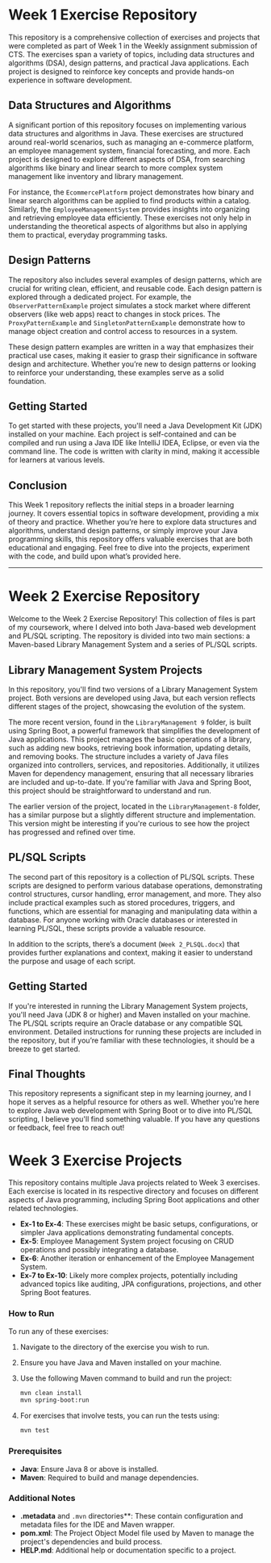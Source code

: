 # Week 1 Exercise Repository

This repository is a comprehensive collection of exercises and projects that were completed as part of Week 1 in the Weekly assignment submission of CTS. The exercises span a variety of topics, including data structures and algorithms (DSA), design patterns, and practical Java applications. Each project is designed to reinforce key concepts and provide hands-on experience in software development.

## Data Structures and Algorithms

A significant portion of this repository focuses on implementing various data structures and algorithms in Java. These exercises are structured around real-world scenarios, such as managing an e-commerce platform, an employee management system, financial forecasting, and more. Each project is designed to explore different aspects of DSA, from searching algorithms like binary and linear search to more complex system management like inventory and library management.

For instance, the `EcommercePlatform` project demonstrates how binary and linear search algorithms can be applied to find products within a catalog. Similarly, the `EmployeeManagementSystem` provides insights into organizing and retrieving employee data efficiently. These exercises not only help in understanding the theoretical aspects of algorithms but also in applying them to practical, everyday programming tasks.

## Design Patterns

The repository also includes several examples of design patterns, which are crucial for writing clean, efficient, and reusable code. Each design pattern is explored through a dedicated project. For example, the `ObserverPatternExample` project simulates a stock market where different observers (like web apps) react to changes in stock prices. The `ProxyPatternExample` and `SingletonPatternExample` demonstrate how to manage object creation and control access to resources in a system.

These design pattern examples are written in a way that emphasizes their practical use cases, making it easier to grasp their significance in software design and architecture. Whether you’re new to design patterns or looking to reinforce your understanding, these examples serve as a solid foundation.

## Getting Started

To get started with these projects, you'll need a Java Development Kit (JDK) installed on your machine. Each project is self-contained and can be compiled and run using a Java IDE like IntelliJ IDEA, Eclipse, or even via the command line. The code is written with clarity in mind, making it accessible for learners at various levels.

## Conclusion

This Week 1 repository reflects the initial steps in a broader learning journey. It covers essential topics in software development, providing a mix of theory and practice. Whether you’re here to explore data structures and algorithms, understand design patterns, or simply improve your Java programming skills, this repository offers valuable exercises that are both educational and engaging. Feel free to dive into the projects, experiment with the code, and build upon what’s provided here.

---


# Week 2 Exercise Repository

Welcome to the Week 2 Exercise Repository! This collection of files is part of my coursework, where I delved into both Java-based web development and PL/SQL scripting. The repository is divided into two main sections: a Maven-based Library Management System and a series of PL/SQL scripts.

## Library Management System Projects

In this repository, you'll find two versions of a Library Management System project. Both versions are developed using Java, but each version reflects different stages of the project, showcasing the evolution of the system.

The more recent version, found in the `LibraryManagement 9` folder, is built using Spring Boot, a powerful framework that simplifies the development of Java applications. This project manages the basic operations of a library, such as adding new books, retrieving book information, updating details, and removing books. The structure includes a variety of Java files organized into controllers, services, and repositories. Additionally, it utilizes Maven for dependency management, ensuring that all necessary libraries are included and up-to-date. If you're familiar with Java and Spring Boot, this project should be straightforward to understand and run.

The earlier version of the project, located in the `LibraryManagement-8` folder, has a similar purpose but a slightly different structure and implementation. This version might be interesting if you're curious to see how the project has progressed and refined over time.

## PL/SQL Scripts

The second part of this repository is a collection of PL/SQL scripts. These scripts are designed to perform various database operations, demonstrating control structures, cursor handling, error management, and more. They also include practical examples such as stored procedures, triggers, and functions, which are essential for managing and manipulating data within a database. For anyone working with Oracle databases or interested in learning PL/SQL, these scripts provide a valuable resource.

In addition to the scripts, there’s a document (`Week 2_PLSQL.docx`) that provides further explanations and context, making it easier to understand the purpose and usage of each script.

## Getting Started

If you're interested in running the Library Management System projects, you'll need Java (JDK 8 or higher) and Maven installed on your machine. The PL/SQL scripts require an Oracle database or any compatible SQL environment. Detailed instructions for running these projects are included in the repository, but if you’re familiar with these technologies, it should be a breeze to get started.

## Final Thoughts

This repository represents a significant step in my learning journey, and I hope it serves as a helpful resource for others as well. Whether you're here to explore Java web development with Spring Boot or to dive into PL/SQL scripting, I believe you'll find something valuable. If you have any questions or feedback, feel free to reach out!


# Week 3 Exercise Projects

This repository contains multiple Java projects related to Week 3 exercises. Each exercise is located in its respective directory and focuses on different aspects of Java programming, including Spring Boot applications and other related technologies.

- **Ex-1 to Ex-4**: These exercises might be basic setups, configurations, or simpler Java applications demonstrating fundamental concepts.
- **Ex-5**: Employee Management System project focusing on CRUD operations and possibly integrating a database.
- **Ex-6**: Another iteration or enhancement of the Employee Management System.
- **Ex-7 to Ex-10**: Likely more complex projects, potentially including advanced topics like auditing, JPA configurations, projections, and other Spring Boot features.

### How to Run

To run any of these exercises:

1. Navigate to the directory of the exercise you wish to run.
2. Ensure you have Java and Maven installed on your machine.
3. Use the following Maven command to build and run the project:

   ```sh
   mvn clean install
   mvn spring-boot:run
   ```

4. For exercises that involve tests, you can run the tests using:

   ```sh
   mvn test
   ```

### Prerequisites

- **Java**: Ensure Java 8 or above is installed.
- **Maven**: Required to build and manage dependencies.

### Additional Notes

- **.metadata** and `.mvn` directories**: These contain configuration and metadata files for the IDE and Maven wrapper.
- **pom.xml**: The Project Object Model file used by Maven to manage the project's dependencies and build process.
- **HELP.md**: Additional help or documentation specific to a project.
